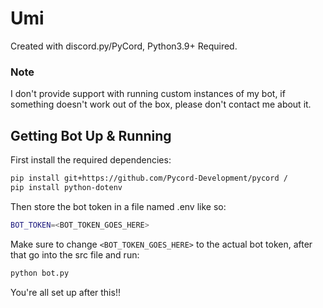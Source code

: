 # Umi
Created with discord.py/PyCord, Python3.9+ Required.

### Note
I don't provide support with running custom instances of my bot, if something doesn't work out of the box, please don't contact me about it.

## Getting Bot Up & Running
First install the required dependencies:
```sh
pip install git+https://github.com/Pycord-Development/pycord /
pip install python-dotenv
```
Then store the bot token in a file named .env like so:
```sh
BOT_TOKEN=<BOT_TOKEN_GOES_HERE>
```
Make sure to change ``<BOT_TOKEN_GOES_HERE>`` to the actual bot token, after that go into the src file and run:
```sh
python bot.py
```
You're all set up after this!!
